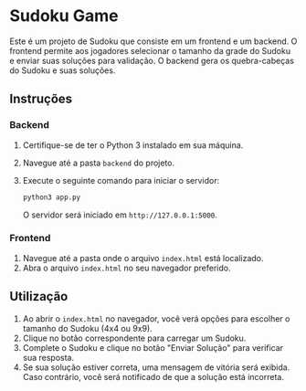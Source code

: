 # Sudoku Game

Este é um projeto de Sudoku que consiste em um frontend e um backend. O frontend permite aos jogadores selecionar o tamanho da grade do Sudoku e enviar suas soluções para validação. O backend gera os quebra-cabeças do Sudoku e suas soluções.

## Instruções

### Backend

1. Certifique-se de ter o Python 3 instalado em sua máquina.
2. Navegue até a pasta `backend` do projeto.
3. Execute o seguinte comando para iniciar o servidor:
    
    ```bash
    python3 app.py
    
    ```
    
    O servidor será iniciado em `http://127.0.0.1:5000`.
    

### Frontend

1. Navegue até a pasta onde o arquivo `index.html` está localizado.
2. Abra o arquivo `index.html` no seu navegador preferido.

## Utilização

1. Ao abrir o `index.html` no navegador, você verá opções para escolher o tamanho do Sudoku (4x4 ou 9x9).
2. Clique no botão correspondente para carregar um Sudoku.
3. Complete o Sudoku e clique no botão "Enviar Solução" para verificar sua resposta.
4. Se sua solução estiver correta, uma mensagem de vitória será exibida. Caso contrário, você será notificado de que a solução está incorreta.
